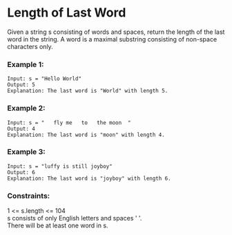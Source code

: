 # Length of Last Word

Given a string s consisting of words and spaces, return the length of the last word in the string.
A word is a maximal substring consisting of non-space characters only.

### Example 1:
```
Input: s = "Hello World"
Output: 5
Explanation: The last word is "World" with length 5.
```
### Example 2:
```
Input: s = "   fly me   to   the moon  "
Output: 4
Explanation: The last word is "moon" with length 4.
```
### Example 3:
```
Input: s = "luffy is still joyboy"
Output: 6
Explanation: The last word is "joyboy" with length 6.
```

### Constraints:

1 <= s.length <= 104<br>
s consists of only English letters and spaces ' '.<br>
There will be at least one word in s.
